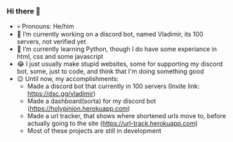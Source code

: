 ### Hi there 👋

<!-- **KING7077/KING7077** is a ✨ _special_ ✨ repository because its `README.md` (this file) appears on your GitHub profile. -->

<!-- Here are some ideas to get you started: -->

- 💀 Pronouns: He/him
- 🔭 I’m currently working on a discord bot, named Vladimir, its 100 servers, not verified yet
- 🌱 I’m currently learning Python, though I do have some experiance in html, css and some javascript
- 😂 I just usually make stupid websites, some for supporting my discord bot, some, just to code, and think that I'm doing something good
- 😉 Until now, my accomplishments:
    - Made a discord bot that currently in 100 servers (Invite link: https://dsc.gg/vladimir)
    - Made a dashboard(sorta) for my discord bot (https://holypinion.herokuapp.com)
    - Made a url tracker, that shows where shortened urls move to, before actually going to the site (https://url-track.herokuapp.com)
    - Most of these projects are still in development

